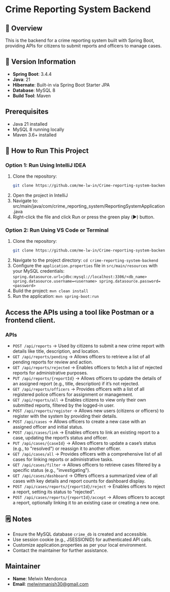 # Crime Reporting System Backend

## 📝 Overview
This is the backend for a crime reporting system built with Spring Boot, providing APIs for citizens to submit reports and officers to manage cases.

## 🔧 Version Information
- **Spring Boot**: 3.4.4
- **Java**: 21
- **Hibernate**: Built-in via Spring Boot Starter JPA
- **Database**: MySQL 8
- **Build Tool**: Maven

## Prerequisites
- Java 21 installed
- MySQL 8 running locally
- Maven 3.6+ installed

## 🚀 How to Run This Project

### Option 1: Run Using IntelliJ IDEA
1. Clone the repository:
   ```bash
   git clone https://github.com/me-lw-in/Crime-reporting-system-backend.git
2. Open the project in IntelliJ
3. Navigate to:
   src/main/java/com/crime_reporting_system/ReportingSystemApplication.java
4. Right-click the file and click Run or press the green play (▶️) button.

### Option 2: Run Using VS Code or Terminal

1. Clone the repository:
   ```bash
   git clone https://github.com/me-lw-in/Crime-reporting-system-backend.git
2. Navigate to the project directory:
   `cd crime-reporting-system-backend`
3. Configure the `application.properties` file in `src/main/resources` with your MySQL credentials:
   `spring.datasource.url=jdbc:mysql://localhost:3306/<db_name>
   spring.datasource.username=<username>
   spring.datasource.password=<password>`
4. Build the project:
   `mvn clean install`
5. Run the application:
   `mvn spring-boot:run`

## Access the APIs using a tool like Postman or a frontend client.
### APIs
- `POST /api/reports` -> Used by citizens to submit a new crime report with details like title, description, and location.
- `GET /api/reports/pending` -> Allows officers to retrieve a list of all pending reports for review and action.
- `GET /api/reports/rejected` -> Enables officers to fetch a list of rejected reports for administrative purposes.
- `PUT /api/reports/{reportId}` -> Allows officers to update the details of an assigned report (e.g., title, description) if it’s not rejected.
- `GET /api/reports/officers` -> Provides officers with a list of all registered police officers for assignment or management.
- `GET /api/reports/all` -> Enables citizens to view only their own submitted reports, filtered by the logged-in user.
- `POST /api/reports/register` -> Allows new users (citizens or officers) to register with the system by providing their details.
- `POST /api/cases` -> Allows officers to create a new case with an assigned officer and initial status.
- `POST /api/cases/link` -> Enables officers to link an existing report to a case, updating the report’s status and officer.
- `PUT /api/cases/{caseId}` -> Allows officers to update a case’s status (e.g., to "resolved") or reassign it to another officer.
- `GET /api/cases/all` -> Provides officers with a comprehensive list of all cases for linking reports or administrative tasks.
- `GET /api/cases/filter` -> Allows officers to retrieve cases filtered by a specific status (e.g., "investigating").
- `GET /api/cases/dashboard` -> Offers officers a summarized view of all cases with key details and report counts for dashboard display.
- `POST /api/cases/reports/{reportId}/reject` -> Enables officers to reject a report, setting its status to "rejected".
- `POST /api/cases/reports/{reportId}/accept` -> Allows officers to accept a report, optionally linking it to an existing case or creating a new one.

## 🗒️ Notes
- Ensure the MySQL database `crime_db` is created and accessible.
- Use session cookie (e.g., JSESSIONID) for authenticated API calls.
- Customize application.properties as per your local environment.
- Contact the maintainer for further assistance.

## Maintainer
- **Name**: Melwin Mendonca
- **Email**: melwinmanish30@gmail.com
